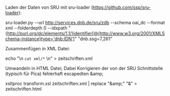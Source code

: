 Laden der Daten von SRU mit sru-loader (https://github.com/ssp/sru-loader):

sru-loader.py --url http://services.dnb.de/sru/zdb --schema oai_dc --format xml --folderdepth 0 --idxpath "{http://purl.org/dc/elements/1.1/}identifier[@{http://www.w3.org/2001/XMLSchema-instance}type='dnb:IDN']" "dnb.ssg=7,261"



Zusammenfügen in XML Datei:

echo "<records>\n `cat xml/*` \n</records>" > zeitschriften.xml



Umwandeln in HTML Datei; Dabei Korrigieren der von der SRU Schnittstelle (typisch für Pica) fehlerhaft escapedten &amp;amp;

xsltproc transform.xsl zeitschriften.xml | replace "&amp;amp;" "&amp;" > zeitschriften.html